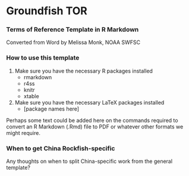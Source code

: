 # Groundfish TOR #

### Terms of Reference Template in R Markdown

Converted from Word by Melissa Monk, NOAA SWFSC

### How to use this template

1. Make sure you have the necessary R packages installed
    * rmarkdown
    * r4ss
    * knitr
    * xtable
2. Make sure you have the necessary LaTeX packages installed
    * [package names here]

Perhaps some text could be added here on the commands required to convert an R Markdown (.Rmd) file to PDF or whatever other formats we might require.

### When to get China Rockfish-specific

Any thoughts on when to split China-specific work from the general template?